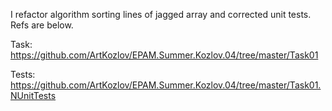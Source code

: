 ﻿I refactor algorithm sorting lines of jagged array and corrected unit tests. Refs are below.

Task:
https://github.com/ArtKozlov/EPAM.Summer.Kozlov.04/tree/master/Task01

Tests:
https://github.com/ArtKozlov/EPAM.Summer.Kozlov.04/tree/master/Task01.NUnitTests